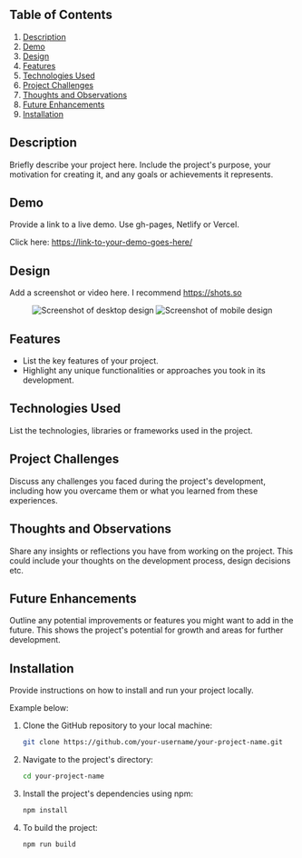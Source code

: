 ## Table of Contents

1. [Description](#description)
1. [Demo](#demo)
1. [Design](#design)
1. [Features](#features)
1. [Technologies Used](#technologies-used)
1. [Project Challenges](#project-challenges)
1. [Thoughts and Observations](#thoughts-and-observations)
1. [Future Enhancements](#future-enhancements)
1. [Installation](#installation)

## Description

Briefly describe your project here. Include the project's purpose, your motivation for creating it, and any goals or achievements it represents.

## Demo

Provide a link to a live demo. Use gh-pages, Netlify or Vercel.

Click here: [https://link-to-your-demo-goes-here/](https://link-to-your-demo-goes-here/)

## Design

Add a screenshot or video here. 
I recommend https://shots.so

<div align='center'>
<img src='./path/to/your/desktop-design-screenshot.png' alt='Screenshot of desktop design'>
<img src='../path/to/your/mobile-design-screenshot.png' alt='Screenshot of mobile design'>
</div>

## Features

- List the key features of your project.
- Highlight any unique functionalities or approaches you took in its development.

## Technologies Used

List the technologies, libraries or frameworks used in the project.

## Project Challenges

Discuss any challenges you faced during the project's development, including how you overcame them or what you learned from these experiences.

## Thoughts and Observations

Share any insights or reflections you have from working on the project. This could include your thoughts on the development process, design decisions etc.

## Future Enhancements

Outline any potential improvements or features you might want to add in the future. This shows the project's potential for growth and areas for further development.

## Installation

Provide instructions on how to install and run your project locally.

Example below:

1. Clone the GitHub repository to your local machine:

   ```bash
   git clone https://github.com/your-username/your-project-name.git
   ```

2. Navigate to the project's directory:

   ```bash
   cd your-project-name
   ```

3. Install the project's dependencies using npm:

   ```bash
   npm install
   ```

4. To build the project:

   ```bash
   npm run build
   ```

